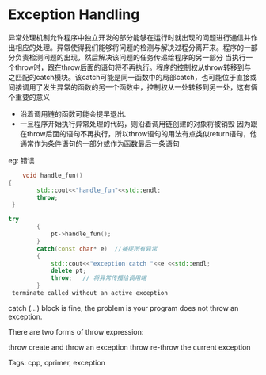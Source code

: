 # Exception Handling

   异常处理机制允许程序中独立开发的部分能够在运行时就出现的问题进行通信并作出相应的处理。异常使得我们能够将问题的检测与解决过程分离开来。程序的一部分负责检测问题的出现，然后解决该问题的任务传递给程序的另一部分
   当执行一个throw时，跟在throw后面的语句将不再执行。程序的控制权从throw转移到与之匹配的catch模块。该catch可能是同一函数中的局部catch，也可能位于直接或间接调用了发生异常的函数的另一个函数中，控制权从一处转移到另一处，这有俩个重要的意义

* 沿着调用链的函数可能会提早退出.
* 一旦程序开始执行异常处理的代码，则沿着调用链创建的对象将被销毁
  因为跟在throw后面的语句不再执行，所以throw语句的用法有点类似return语句，他通常作为条件语句的一部分或作为函数最后一条语句

eg: 错误

```cpp
    void handle_fun()
{ 
        std::cout<<"handle_fun"<<std::endl;
        throw;
 }

try
        {
            pt->handle_fun();
        }
        catch(const char* e)  //捕捉所有异常
        {
            std::cout<<"exception catch "<<e <<std::endl;
            delete pt;
            throw;   // 将异常传播给调用端
        }
 terminate called without an active exception
```

catch (...) block is fine, the problem is your program does not throw an exception.

There are two forms of throw expression:

throw <some-exception> create and throw an exception
throw re-throw the current exception

Tags:
  cpp, cprimer, exception